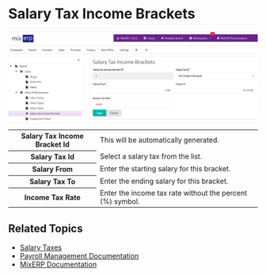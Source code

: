 # Salary Tax Income Brackets

![Salary Tax Income Brackets](images/salary-tax-income-brackets.png)

<table class="ui padded compact attached small blue table">
    <tr>
        <th>
            Salary Tax Income Bracket Id
        </th>
        <td>
            This will be automatically generated.
        </td>
    </tr>
    <tr>
        <th>
            Salary Tax Id
        </th>
        <td>
            Select a salary tax from the list.
        </td>
    </tr>
    <tr>
        <th>
            Salary From
        </th>
        <td>
            Enter the starting salary for this bracket.
        </td>
    </tr>
    <tr>
        <th>Salary Tax To
        </th>
        <td>Enter the ending salary for this bracket.
        </td>
    </tr>
    <tr>
        <th>Income Tax Rate
        </th>
        <td>
            Enter the income tax rate without the percent (%) symbol.
        </td>
    </tr>
</table>

## Related Topics
* [Salary Taxes](salary-taxes.md)
* [Payroll Management Documentation](index.md)
* [MixERP Documentation](../index.md)